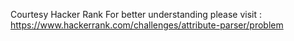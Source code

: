 Courtesy Hacker Rank
For better understanding please visit : https://www.hackerrank.com/challenges/attribute-parser/problem
